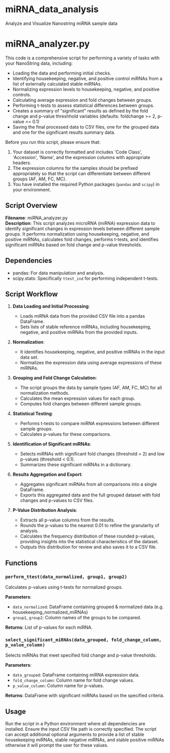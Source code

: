 # miRNA_data_analysis
 Analyze and Visualize Nanostring miRNA sample data


# miRNA_analyzer.py
This code is a comprehensive script for performing a variety of tasks with your NanoString data, including:

- Loading the data and performing initial checks.
- Identifying housekeeping, negative, and positive control miRNAs from a list of externally calculated stable miRNAs.
- Normalizing expression levels to housekeeping, negative, and positive controls.
- Calculating average expression and fold changes between groups.
- Performing t-tests to assess statistical differences between groups.
- Creates a summary of "significant" results as defined by the fold change and p-value threshhold variables (defaults: foldchange >= 2, p-value <= 0.1)
- Saving the final processed data to CSV files, one for the grouped data and one for the significant results summary data.

Before you run this script, please ensure that:

1. Your dataset is correctly formatted and includes 'Code Class', 'Accession', 'Name', and the expression columns with appropriate headers.
2. The expression columns for the samples should be prefixed appropriately so that the script can differentiate between different groups (AF, AM, FC, MC).
3. You have installed the required Python packages (`pandas` and `scipy`) in your environment.

## Script Overview
**Filename**: miRNA_analyzer.py  
**Description**: This script analyzes microRNA (miRNA) expression data to identify significant changes in expression levels between different sample groups. It performs normalization using housekeeping, negative, and positive miRNAs, calculates fold changes, performs t-tests, and identifies significant miRNAs based on fold change and p-value thresholds.

## Dependencies
- pandas: For data manipulation and analysis.
- scipy.stats: Specifically `ttest_ind` for performing independent t-tests.

## Script Workflow
1. **Data Loading and Initial Processing**:
   - Loads miRNA data from the provided CSV file into a pandas DataFrame.
   - Sets lists of stable reference miRNAs, including housekeeping, negative, and positive miRNAs from the provided inputs.

2. **Normalization**:
   - It identifies housekeeping, negative, and positive miRNAs in the input data set.
   - Normalizes the expression data using average expressions of these miRNAs.

3. **Grouping and Fold Change Calculation**:
   - The script groups the data by sample types (AF, AM, FC, MC) for all normalization methods.
   - Calculates the mean expression values for each group.
   - Computes fold changes between different sample groups.

4. **Statistical Testing**:
   - Performs t-tests to compare miRNA expressions between different sample groups.
   - Calculates p-values for these comparisons.

5. **Identification of Significant miRNAs**:
   - Selects miRNAs with significant fold changes (threshold > 2) and low p-values (threshold < 0.1).
   - Summarizes these significant miRNAs in a dictionary.

6. **Results Aggregation and Export**:
   - Aggregates significant miRNAs from all comparisons into a single DataFrame.
   - Exports this aggregated data and the full grouped dataset with fold changes and p-values to CSV files.

7. **P-Value Distribution Analysis**:
    - Extracts all p-value columns from the results.
    - Rounds the p-values to the nearest 0.01 to refine the granularity of analysis.
    - Calculates the frequency distribution of these rounded p-values, providing insights into the statistical characteristics of the dataset.
    - Outputs this distribution for review and also saves it to a CSV file.

## Functions
### `perform_ttest(data_normalized, group1, group2)`
Calculates p-values using t-tests for normalized groups.

**Parameters**:
- `data_normalized`: DataFrame containing grouped & normalized data (e.g. housekeeping_normalized_miRNAs)
- `group1`, `group2`: Column names of the groups to be compared.

**Returns**: List of p-values for each miRNA.

### `select_significant_miRNAs(data_grouped, fold_change_column, p_value_column)`
Selects miRNAs that meet specified fold change and p-value thresholds.

**Parameters**:
- `data_grouped`: DataFrame containing miRNA expression data.
- `fold_change_column`: Column name for fold change values.
- `p_value_column`: Column name for p-values.

**Returns**: DataFrame with significant miRNAs based on the specified criteria.

## Usage
Run the script in a Python environment where all dependencies are installed. Ensure the input CSV file path is correctly specified.
The script can accept additional optional arguments to provide a list of stable housekeeping miRNAs, stable negative miRNAs, and stable positive miRNAs otherwise it will prompt the user for these values.

